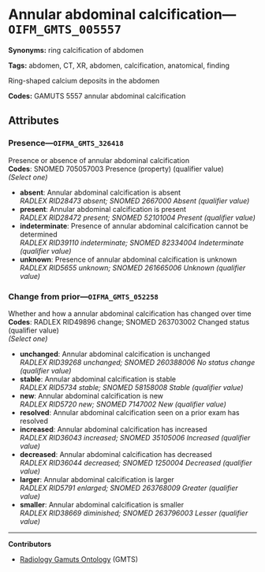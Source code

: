 # Annular abdominal calcification—`OIFM_GMTS_005557`

**Synonyms:** ring calcification of abdomen

**Tags:** abdomen, CT, XR, abdomen, calcification, anatomical, finding

Ring-shaped calcium deposits in the abdomen

**Codes:** GAMUTS 5557 annular abdominal calcification

## Attributes

### Presence—`OIFMA_GMTS_326418`

Presence or absence of annular abdominal calcification  
**Codes**: SNOMED 705057003 Presence (property) (qualifier value)  
*(Select one)*

- **absent**: Annular abdominal calcification is absent  
_RADLEX RID28473 absent; SNOMED 2667000 Absent (qualifier value)_
- **present**: Annular abdominal calcification is present  
_RADLEX RID28472 present; SNOMED 52101004 Present (qualifier value)_
- **indeterminate**: Presence of annular abdominal calcification cannot be determined  
_RADLEX RID39110 indeterminate; SNOMED 82334004 Indeterminate (qualifier value)_
- **unknown**: Presence of annular abdominal calcification is unknown  
_RADLEX RID5655 unknown; SNOMED 261665006 Unknown (qualifier value)_

### Change from prior—`OIFMA_GMTS_052258`

Whether and how a annular abdominal calcification has changed over time  
**Codes**: RADLEX RID49896 change; SNOMED 263703002 Changed status (qualifier value)  
*(Select one)*

- **unchanged**: Annular abdominal calcification is unchanged  
_RADLEX RID39268 unchanged; SNOMED 260388006 No status change (qualifier value)_
- **stable**: Annular abdominal calcification is stable  
_RADLEX RID5734 stable; SNOMED 58158008 Stable (qualifier value)_
- **new**: Annular abdominal calcification is new  
_RADLEX RID5720 new; SNOMED 7147002 New (qualifier value)_
- **resolved**: Annular abdominal calcification seen on a prior exam has resolved  
- **increased**: Annular abdominal calcification has increased  
_RADLEX RID36043 increased; SNOMED 35105006 Increased (qualifier value)_
- **decreased**: Annular abdominal calcification has decreased  
_RADLEX RID36044 decreased; SNOMED 1250004 Decreased (qualifier value)_
- **larger**: Annular abdominal calcification is larger  
_RADLEX RID5791 enlarged; SNOMED 263768009 Greater (qualifier value)_
- **smaller**: Annular abdominal calcification is smaller  
_RADLEX RID38669 diminished; SNOMED 263796003 Lesser (qualifier value)_

---

**Contributors**

- [Radiology Gamuts Ontology](https://gamuts.net/) (GMTS)